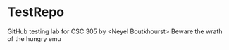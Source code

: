 # TestRepo
GitHub testing lab for CSC 305 by &lt;Neyel Boutkhourst>
Beware the wrath of the hungry emu
